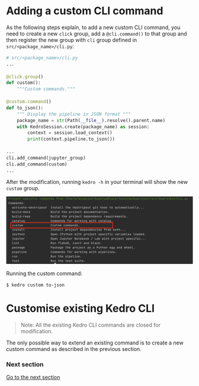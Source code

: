 # Adding a custom CLI command

As the following steps explain, to add a new custom CLI command, you need to create a new `click` group, add a `@cli.command()` to that group and then register the new group with `cli` group defined in `src/<package_name>/cli.py`:

```python
# src/<package_name>/cli.py
...

@click.group()
def custom():
    """Custom commands."""

@custom.command()
def to_json():
    """ Display the pipeline in JSON format """
    package_name = str(Path(__file__).resolve().parent.name)
    with KedroSession.create(package_name) as session:
        context = session.load_context()
        print(context.pipeline.to_json())

...
cli.add_command(jupyter_group)
cli.add_command(custom)
...
```

After the modification, running `kedro -h` in your terminal will show the new `custom` group.

![](../img/custom_command.png)

Running the custom command:

```shell
$ kedro custom to-json
```

# Customise existing Kedro CLI

> Note: All the existing Kedro CLI commands are closed for modification.

The only possible way to extend an existing command is to create a new custom command as described in the previous section.

### Next section
[Go to the next section](./15_plugins.md)
